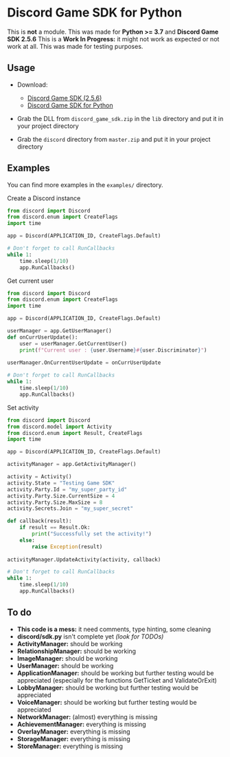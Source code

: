 # Discord Game SDK for Python

This is **not** a module. This was made for **Python >= 3.7** and **Discord Game SDK 2.5.6**
This is a **Work In Progress:** it might not work as expected or not work at all. This was made for testing purposes.

## Usage

- Download:
  - [Discord Game SDK (2.5.6)](https://dl-game-sdk.discordapp.net/2.5.8/discord_game_sdk.zip)
  - [Discord Game SDK for Python](https://github.com/NathaanTFM/discord-game-sdk-python/archive/master.zip)

- Grab the DLL from `discord_game_sdk.zip` in the `lib` directory and put it in your project directory
- Grab the `discord` directory from `master.zip` and put it in your project directory

## Examples

You can find more examples in the `examples/` directory.

Create a Discord instance

```python
from discord import Discord
from discord.enum import CreateFlags
import time

app = Discord(APPLICATION_ID, CreateFlags.Default)

# Don't forget to call RunCallbacks
while 1:
    time.sleep(1/10)
    app.RunCallbacks()
```

Get current user

```python
from discord import Discord
from discord.enum import CreateFlags
import time

app = Discord(APPLICATION_ID, CreateFlags.Default)

userManager = app.GetUserManager()
def onCurrUserUpdate():
    user = userManager.GetCurrentUser()
    print(f"Current user : {user.Username}#{user.Discriminator}")
    
userManager.OnCurrentUserUpdate = onCurrUserUpdate

# Don't forget to call RunCallbacks
while 1:
    time.sleep(1/10)
    app.RunCallbacks()
```

Set activity

```python
from discord import Discord
from discord.model import Activity
from discord.enum import Result, CreateFlags
import time

app = Discord(APPLICATION_ID, CreateFlags.Default)

activityManager = app.GetActivityManager()

activity = Activity()
activity.State = "Testing Game SDK"
activity.Party.Id = "my_super_party_id"
activity.Party.Size.CurrentSize = 4
activity.Party.Size.MaxSize = 8
activity.Secrets.Join = "my_super_secret"

def callback(result):
    if result == Result.Ok:
        print("Successfully set the activity!")
    else:
        raise Exception(result)
        
activityManager.UpdateActivity(activity, callback)

# Don't forget to call RunCallbacks
while 1:
    time.sleep(1/10)
    app.RunCallbacks()
```

## To do

* **This code is a mess:** it need comments, type hinting, some cleaning
* **discord/sdk.py** isn't complete yet *(look for TODOs)*
* **ActivityManager:** should be working
* **RelationshipManager:** should be working
* **ImageManager:** should be working
* **UserManager:** should be working
* **ApplicationManager:** should be working but further testing would be appreciated (especially for the functions GetTicket and ValidateOrExit)
* **LobbyManager:** should be working but further testing would be appreciated
* **VoiceManager:** should be working but further testing would be appreciated
* **NetworkManager:** (almost) everything is missing
* **AchievementManager:** everything is missing
* **OverlayManager:** everything is missing
* **StorageManager:** everything is missing
* **StoreManager:** everything is missing